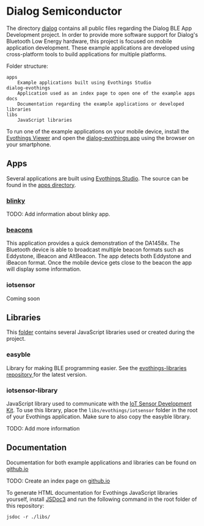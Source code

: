 # Dialog Semiconductor
The directory [dialog](dialog) contains all public files regarding the Dialog BLE App Development project. In order to provide more software support for Dialog's Bluetooth Low Energy hardware, this project is focused on mobile application development. These example applications are developed using cross-platform tools to build applications for multiple platforms.

Folder structure:

    apps
        Example applications built using Evothings Studio
    dialog-evothings
        Application used as an index page to open one of the example apps
    docs
        Documentation regarding the example applications or developed libraries
    libs
        JavaScript libraries

To run one of the example applications on your mobile device, install the [Evothings Viewer](https://evothings.com/doc/studio/evothings-viewer.html) and open the [dialog-evothings app](https://nbezembinder1.github.io/dialog/dialog-evothings/index.html) using the browser on your smartphone.


## Apps
Several applications are built using [Evothings Studio](http://evothings.com/). The source can be found in the [apps directory](dialog/apps).

### [blinky](dialog/apps/blinky)
TODO: Add information about blinky app.

### [beacons](dialog/apps/beacons)
This application provides a quick demonstration of the DA1458x. 
The Bluetooth device is able to broadcast multiple beacon formats such as Eddystone, iBeacon and AltBeacon. The app detects both Eddystone and iBeacon format. Once the mobile device gets close to the beacon the app will display some information.

### iotsensor
Coming soon


## Libraries
This [folder](dialog/libs) contains several JavaScript libraries used or created during the project. 

### easyble
Library for making BLE programming easier. See the [evothings-libraries repository ](https://github.com/evothings/evothings-libraries) for the latest version.

### iotsensor-library
JavaScript library used to communicate with the [IoT Sensor Development Kit](http://www.dialog-semiconductor.com/iotsensor). To use this library, place the `libs/evothings/iotsensor` folder in the root of your Evothings application. Make sure to also copy the easyble library.

TODO: Add more information

## Documentation
Documentation for both example applications and libraries can be found on [github.io](http://nbezembinder1.github.io/dialog/docs/iotsensor-library/index.html)

TODO: Create an index page on [github.io](http://nbezembinder1.github.io/dialog/docs)

To generate HTML documentation for Evothings JavaScript libraries yourself, install [JSDoc3](https://github.com/jsdoc3/jsdoc) and run the following command in the root folder of this repository:

    jsdoc -r ./libs/

